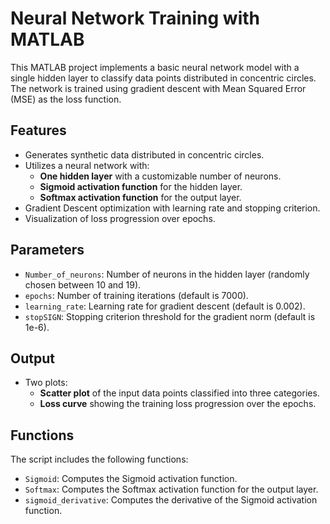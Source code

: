 # Neural Network Training with MATLAB

This MATLAB project implements a basic neural network model with a single hidden layer to classify data points distributed in concentric circles. 
The network is trained using gradient descent with Mean Squared Error (MSE) as the loss function.

## Features
- Generates synthetic data distributed in concentric circles.
- Utilizes a neural network with:
  - **One hidden layer** with a customizable number of neurons.
  - **Sigmoid activation function** for the hidden layer.
  - **Softmax activation function** for the output layer.
- Gradient Descent optimization with learning rate and stopping criterion.
- Visualization of loss progression over epochs.

## Parameters
- `Number_of_neurons`: Number of neurons in the hidden layer (randomly chosen between 10 and 19).
- `epochs`: Number of training iterations (default is 7000).
- `learning_rate`: Learning rate for gradient descent (default is 0.002).
- `stopSIGN`: Stopping criterion threshold for the gradient norm (default is 1e-6).

## Output
- Two plots:
  - **Scatter plot** of the input data points classified into three categories.
  - **Loss curve** showing the training loss progression over the epochs.

## Functions
The script includes the following functions:
- `Sigmoid`: Computes the Sigmoid activation function.
- `Softmax`: Computes the Softmax activation function for the output layer.
- `sigmoid_derivative`: Computes the derivative of the Sigmoid activation function.
  

